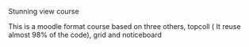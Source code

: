 Stunning view course

This is a moodle format course based on three others, topcoll ( It reuse almost 98% of the code), grid and noticeboard
